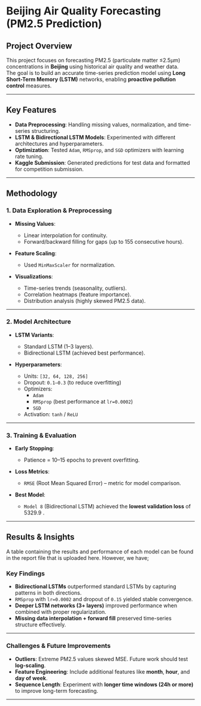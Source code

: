 # Beijing Air Quality Forecasting (PM2.5 Prediction)

## Project Overview

This project focuses on forecasting PM2.5 (particulate matter ≤2.5µm) concentrations in **Beijing** using historical air quality and weather data.  
The goal is to build an accurate time-series prediction model using **Long Short-Term Memory (LSTM)** networks, enabling **proactive pollution control** measures.

---

## Key Features

-  **Data Preprocessing**: Handling missing values, normalization, and time-series structuring.  
-  **LSTM & Bidirectional LSTM Models**: Experimented with different architectures and hyperparameters.  
-  **Optimization**: Tested `Adam`, `RMSprop`, and `SGD` optimizers with learning rate tuning.  
-  **Kaggle Submission**: Generated predictions for test data and formatted for competition submission.

---

## Methodology

### 1. Data Exploration & Preprocessing

- **Missing Values**:  
  - Linear interpolation for continuity.  
  - Forward/backward filling for gaps (up to 155 consecutive hours).

- **Feature Scaling**:  
  - Used `MinMaxScaler` for normalization.

- **Visualizations**:
  - Time-series trends (seasonality, outliers).
  - Correlation heatmaps (feature importance).
  - Distribution analysis (highly skewed PM2.5 data).

---

### 2. Model Architecture

- **LSTM Variants**:
  - Standard LSTM (1–3 layers).
  - Bidirectional LSTM (achieved best performance).

- **Hyperparameters**:
  - Units: `[32, 64, 128, 256]`
  - Dropout: `0.1–0.3` (to reduce overfitting)
  - Optimizers:
    - `Adam`
    - `RMSprop` (best performance at `lr=0.0002`)
    - `SGD`
  - Activation: `tanh` / `ReLU`

---

### 3. Training & Evaluation

- **Early Stopping**:
  - Patience = 10–15 epochs to prevent overfitting.

- **Loss Metrics**:
  - `RMSE` (Root Mean Squared Error) – metric for model comparison.

- **Best Model**:
  - `Model 8` (Bidirectional LSTM) achieved the **lowest validation loss** of 5329.9 .

---

##  Results & Insights
A table containing the results and performance of each model can be found in the report file that is uploaded here. However, we have;
### Key Findings

- **Bidirectional LSTMs** outperformed standard LSTMs by capturing patterns in both directions.
- `RMSprop` with `lr=0.0002` and dropout of `0.15` yielded stable convergence.
- **Deeper LSTM networks (3+ layers)** improved performance when combined with proper regularization.
- **Missing data interpolation + forward fill** preserved time-series structure effectively.

---

### Challenges & Future Improvements

- **Outliers**: Extreme PM2.5 values skewed MSE. Future work should test **log-scaling**.
- **Feature Engineering**: Include additional features like **month**, **hour**, and **day of week**.
- **Sequence Length**: Experiment with **longer time windows (24h or more)** to improve long-term forecasting.

---